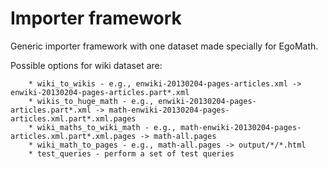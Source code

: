 Importer framework
==================

Generic importer framework with one dataset made specially for EgoMath.

Possible options for wiki dataset are:

        * wiki_to_wikis - e.g., enwiki-20130204-pages-articles.xml -> enwiki-20130204-pages-articles.part*.xml
        * wikis_to_huge_math - e.g., enwiki-20130204-pages-articles.part*.xml -> math-enwiki-20130204-pages-articles.xml.part*.xml.pages
        * wiki_maths_to_wiki_math - e.g., math-enwiki-20130204-pages-articles.xml.part*.xml.pages -> math-all.pages
        * wiki_math_to_pages - e.g., math-all.pages -> output/*/*.html
        * test_queries - perform a set of test queries
